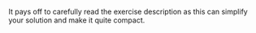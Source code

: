 It pays off to carefully read the exercise description as this can simplify your solution and make it quite compact.